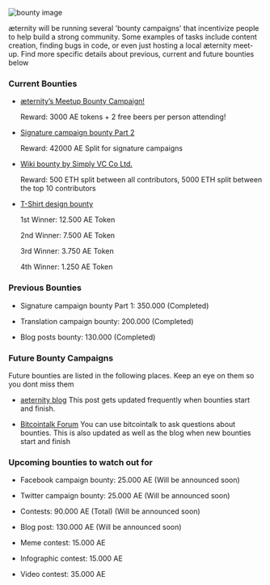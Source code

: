 ![bounty image](https://github.com/aeternity/wiki/blob/master/images/ae-bounty-program.png)

æternity will be running several 'bounty campaigns' that incentivize people to help build a strong community. Some examples of tasks include content creation, finding bugs in code, or even just hosting a local æternity meet-up. Find more specific details about previous, current and future bounties below

### Current Bounties


* [æternity’s Meetup Bounty Campaign!](https://blog.aeternity.com/%C3%A6ternitys-meetup-bounty-campaign-bb348067e5a4)
    
    Reward: 3000 AE tokens + 2 free beers per person attending!

* [Signature campaign bounty Part 2](https://bitcointalk.org/index.php?topic=1819473.0)

    Reward: 42000 AE Split for signature campaigns

* [Wiki bounty by Simply VC Co Ltd.](https://blog.aeternity.com/%C3%A6ternity-wiki-bounty-campaign-6419b7c7c3bd)

    Reward: 500 ETH split between all contributors, 5000 ETH split between the top 10 contributors

* [T-Shirt design bounty](https://docs.google.com/forms/d/e/1FAIpQLSc4NSHNUE8uHCpkh2Ap3zuikGwOB7QHeadp8e-F6vkKsboUQQ/viewform)
    
    1st Winner: 12.500 AE Token

    2nd Winner: 7.500 AE Token 

    3rd Winner: 3.750 AE Token

    4th Winner: 1.250 AE Token 


### Previous Bounties

* Signature campaign bounty Part 1: 350.000 (Completed)

* Translation campaign bounty: 200.000 (Completed)
* Blog posts bounty: 130.000 (Completed)

### Future Bounty Campaigns

Future bounties are listed in the following places.
Keep an eye on them so you dont miss them

* [aeternity blog](https://blog.aeternity.com/%C3%A6ternity-bounty-program-e6191d330cf5)
  This post gets updated frequently when bounties start and finish.

* [Bitcointalk Forum](https://bitcointalk.org/index.php?topic=1819473.0)
   You can use bitcointalk to ask questions about bounties.
   This is also updated as well as the blog when new bounties start and finish

### Upcoming bounties to watch out for

* Facebook campaign bounty: 25.000 AE (Will be announced soon)

* Twitter campaign bounty: 25.000 AE (Will be announced soon)

* Contests: 90.000 AE (Total) (Will be announced soon)

* Blog post: 130.000 AE  (Will be announced soon)

* Meme contest: 15.000 AE

* Infographic contest: 15.000 AE

* Video contest: 35.000 AE


